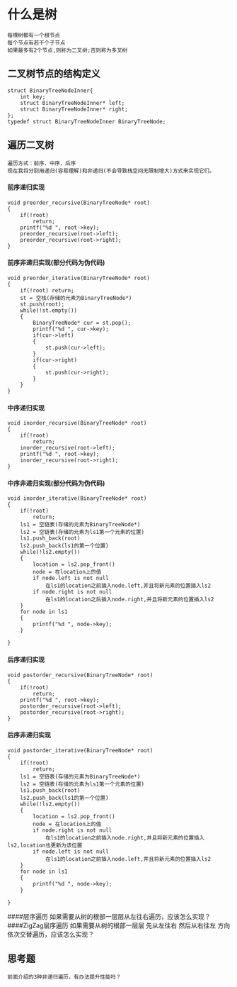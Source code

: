 # 什么是树
    每棵树都有一个根节点
    每个节点有若干个子节点
    如果最多有2个节点,则称为二叉树;否则称为多叉树
## 二叉树节点的结构定义
	struct BinaryTreeNodeInner{
		int key;
		struct BinaryTreeNodeInner* left;
		struct BinaryTreeNodeInner* right;
	};
	typedef struct BinaryTreeNodeInner BinaryTreeNode;
## 遍历二叉树
	遍历方式：前序，中序，后序
	现在我将分别用递归(容易理解)和非递归(不会导致栈空间无限制增大)方式来实现它们。
#### 前序递归实现
	void preorder_recursive(BinaryTreeNode* root)
	{
		if(!root)
			return; 
		printf("%d ", root->key);
		preorder_recursive(root->left);
		preorder_recursive(root->right);
	}
#### 前序非递归实现(部分代码为伪代码)
	void preorder_iterative(BinaryTreeNode* root)
	{
		if(!root) return;
		st = 空栈(存储的元素为BinaryTreeNode*)
		st.push(root);
		while(!st.empty())
		{
			BinaryTreeNode* cur = st.pop();
			printf("%d ", cur->key);
			if(cur->left)
			{
				st.push(cur->left);
			}
			if(cur->right)
			{
				st.push(cur->right);
			}
		}
	}
#### 中序递归实现
	void inorder_recursive(BinaryTreeNode* root)
	{
		if(!root)
			return; 
		inorder_recursive(root->left);
		printf("%d ", root->key);
		inorder_recursive(root->right);
	}

#### 中序非递归实现(部分代码为伪代码)
	void inorder_iterative(BinaryTreeNode* root)
	{
		if(!root)
			return;
		ls1 = 空链表(存储的元素为BinaryTreeNode*)
		ls2 = 空链表(存储的元素为ls1第一个元素的位置)
		ls1.push_back(root)
		ls2.push_back(ls1的第一个位置)
		while(!ls2.empty())
		{
			location = ls2.pop_front()
			node = 在location上的值
			if node.left is not null
				在ls1的location之前插入node.left,并且将新元素的位置插入ls2
			if node.right is not null
				在ls1的location之后插入node.right,并且将新元素的位置插入ls2
		}
		for node in ls1
		{
			printf("%d ", node->key);
		}
		
	}
#### 后序递归实现
	void postorder_recursive(BinaryTreeNode* root)
	{
		if(!root)
			return; 
		printf("%d ", root->key);
		postorder_recursive(root->left);
		postorder_recursive(root->right);
	}
#### 后序非递归实现
	void postorder_iterative(BinaryTreeNode* root)
	{
		if(!root)
			return;
		ls1 = 空链表(存储的元素为BinaryTreeNode*)
		ls2 = 空链表(存储的元素为ls1第一个元素的位置)
		ls1.push_back(root)
		ls2.push_back(ls1的第一个位置)
		while(!ls2.empty())
		{
			location = ls2.pop_front()
			node = 在location上的值
			if node.right is not null
				在ls1的location之前插入node.right,并且将新元素的位置插入ls2,location也更新为该位置
			if node.left is not null
				在ls1的location之前插入node.left,并且将新元素的位置插入ls2
		}
		for node in ls1
		{
			printf("%d ", node->key);
		}
		
	}
####层序遍历
	如果需要从树的根部一层层从左往右遍历，应该怎么实现？
####ZigZag层序遍历
	如果需要从树的根部一层层 先从左往右 然后从右往左 方向依次交替遍历，应该怎么实现？
## 思考题
	前面介绍的3种非递归遍历，有办法提升性能吗？
    